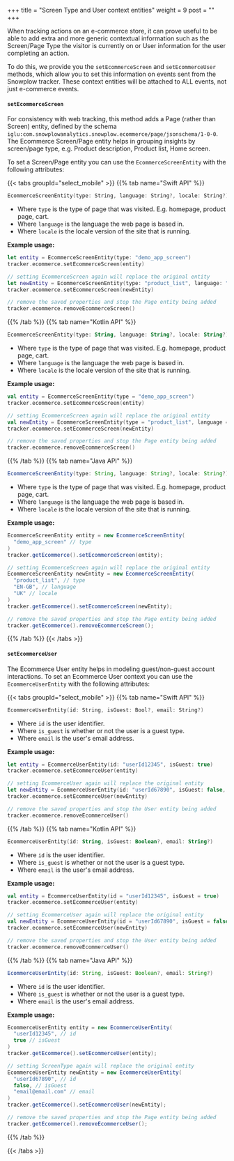 +++
title = "Screen Type and User context entities"
weight = 9
post = ""
+++

When tracking actions on an e-commerce store, it can prove useful to be able to add extra and more generic contextual information such as the Screen/Page Type the visitor is currently on or User information for the user completing an action.

To do this, we provide you the `setEcommerceScreen` and `setEcommerceUser` methods, which allow you to set this information on events sent from the Snowplow tracker. These context entities will be attached to ALL events, not just e-commerce events.

#### `setEcommerceScreen`

For consistency with web tracking, this method adds a Page (rather than Screen) entity, defined by the schema `iglu:com.snowplowanalytics.snowplow.ecommerce/page/jsonschema/1-0-0`. The Ecommerce Screen/Page entity helps in grouping insights by screen/page type, e.g. Product description, Product list, Home screen.

To set a Screen/Page entity you can use the `EcommerceScreenEntity` with the following attributes:

{{< tabs groupId="select_mobile" >}}
{{% tab name="Swift API" %}}

```swift
EcommerceScreenEntity(type: String, language: String?, locale: String?)
```

- Where `type` is the type of page that was visited. E.g. homepage, product page, cart.
- Where `language` is the language the web page is based in.
- Where `locale` is the locale version of the site that is running.

**Example usage:**

```swift
let entity = EcommerceScreenEntity(type: "demo_app_screen")
tracker.ecommerce.setEcommerceScreen(entity)

// setting EcommerceScreen again will replace the original entity
let newEntity = EcommerceScreenEntity(type: "product_list", language: "EN-GB", locale: "UK")
tracker.ecommerce.setEcommerceScreen(newEntity)

// remove the saved properties and stop the Page entity being added
tracker.ecommerce.removeEcommerceScreen()
```
{{% /tab %}}
{{% tab name="Kotlin API" %}}

```kotlin
EcommerceScreenEntity(type: String, language: String?, locale: String?)
```

- Where `type` is the type of page that was visited. E.g. homepage, product page, cart.
- Where `language` is the language the web page is based in.
- Where `locale` is the locale version of the site that is running.

**Example usage:**

```kotlin
val entity = EcommerceScreenEntity(type = "demo_app_screen")
tracker.ecommerce.setEcommerceScreen(entity)

// setting EcommerceScreen again will replace the original entity
val newEntity = EcommerceScreenEntity(type = "product_list", language = "EN-GB", locale = "UK")
tracker.ecommerce.setEcommerceScreen(newEntity)

// remove the saved properties and stop the Page entity being added
tracker.ecommerce.removeEcommerceScreen()
```
{{% /tab %}}
{{% tab name="Java API" %}}

```java
EcommerceScreenEntity(type: String, language: String?, locale: String?)
```

- Where `type` is the type of page that was visited. E.g. homepage, product page, cart.
- Where `language` is the language the web page is based in.
- Where `locale` is the locale version of the site that is running.

**Example usage:**

```java
EcommerceScreenEntity entity = new EcommerceScreenEntity(
  "demo_app_screen" // type
)
tracker.getEcommerce().setEcommerceScreen(entity);

// setting EcommerceScreen again will replace the original entity
EcommerceScreenEntity newEntity = new EcommerceScreenEntity(
  "product_list", // type
  "EN-GB", // language
  "UK" // locale
)
tracker.getEcommerce().setEcommerceScreen(newEntity);

// remove the saved properties and stop the Page entity being added
tracker.getEcommerce().removeEcommerceScreen();
```
{{% /tab %}}
{{< /tabs >}}


#### `setEcommerceUser`

The Ecommerce User entity helps in modeling guest/non-guest account interactions. To set an Ecommerce User context you can use the `EcommerceUserEntity` with the following attributes:

{{< tabs groupId="select_mobile" >}}
{{% tab name="Swift API" %}}

```swift
EcommerceUserEntity(id: String, isGuest: Bool?, email: String?)
```

- Where `id` is the user identifier.
- Where `is_guest` is whether or not the user is a guest type.
- Where `email` is the user's email address.

**Example usage:**

```swift
let entity = EcommerceUserEntity(id: "userId12345", isGuest: true)
tracker.ecommerce.setEcommerceUser(entity)

// setting EcommerceUser again will replace the original entity
let newEntity = EcommerceUserEntity(id: "userId67890", isGuest: false, email: "email@email.com")
tracker.ecommerce.setEcommerceUser(newEntity)

// remove the saved properties and stop the User entity being added
tracker.ecommerce.removeEcommerceUser()
```

{{% /tab %}}
{{% tab name="Kotlin API" %}}

```kotlin
EcommerceUserEntity(id: String, isGuest: Boolean?, email: String?)
```

- Where `id` is the user identifier.
- Where `is_guest` is whether or not the user is a guest type.
- Where `email` is the user's email address.

**Example usage:**

```kotlin
val entity = EcommerceUserEntity(id = "userId12345", isGuest = true)
tracker.ecommerce.setEcommerceUser(entity)

// setting EcommerceUser again will replace the original entity
val newEntity = EcommerceUserEntity(id = "userId67890", isGuest = false, email = "email@email.com")
tracker.ecommerce.setEcommerceUser(newEntity)

// remove the saved properties and stop the User entity being added
tracker.ecommerce.removeEcommerceUser()
```

{{% /tab %}}
{{% tab name="Java API" %}}

```java
EcommerceUserEntity(id: String, isGuest: Boolean?, email: String?)
```

- Where `id` is the user identifier.
- Where `is_guest` is whether or not the user is a guest type.
- Where `email` is the user's email address.

**Example usage:**

```java
EcommerceUserEntity entity = new EcommerceUserEntity(
  "userId12345", // id
  true // isGuest
)
tracker.getEcommerce().setEcommerceUser(entity);

// setting ScreenType again will replace the original entity
EcommerceUserEntity newEntity = new EcommerceUserEntity(
  "userId67890", // id
  false, // isGuest
  "email@email.com" // email
)
tracker.getEcommerce().setEcommerceUser(newEntity);

// remove the saved properties and stop the Page entity being added
tracker.getEcommerce().removeEcommerceUser();
```

{{% /tab %}}

{{< /tabs >}}

